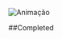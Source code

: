 


![Animação](https://user-images.githubusercontent.com/83568294/134258252-96050c65-3962-44a5-b74d-562f5303f503.gif)

##Completed
